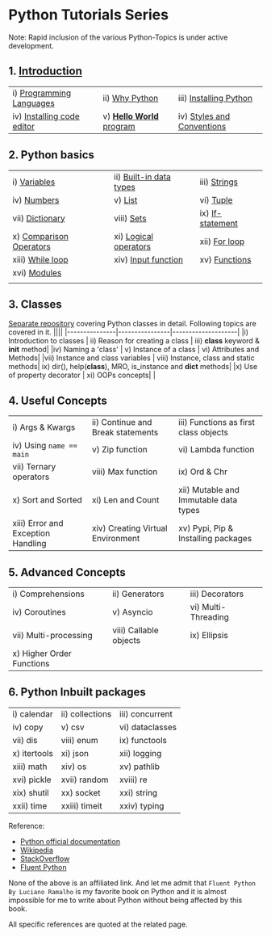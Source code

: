 # Python Tutorials Series

Note: Rapid inclusion of the various Python-Topics is under active development.

## 1. [Introduction](https://github.com/CodingMantras/PythonTutorials/tree/master/1_introduction)

||||
|---------------|----------------|--------------------|
|i) [Programming Languages](https://github.com/CodingMantras/PythonTutorials/blob/master/1_getting_started/1_programming_language.md)|ii) [Why Python](https://github.com/CodingMantras/PythonTutorials/blob/master/1_getting_started/2_why_python.md) |iii) [Installing Python](https://github.com/CodingMantras/PythonTutorials/blob/master/1_getting_started/3_installing_python.md) |
|iv) [Installing code editor](https://github.com/CodingMantras/PythonTutorials/blob/master/1_getting_started/4_installing_code_editor.md)| v) [**Hello World** program](https://github.com/CodingMantras/PythonTutorials/blob/master/1_getting_started/5_hello_world.md)|iv) [Styles and Conventions](https://github.com/CodingMantras/PythonTutorials/blob/master/1_getting_started/6_styles_and_conventions.md)|

## 2. Python basics

||||
|---------------|----------------|--------------------|
|i) [Variables](https://github.com/CodingMantras/python-tutorials/blob/master/2_python_basics/1_variables.md) | ii) [Built-in data types](https://github.com/CodingMantras/python-tutorials/blob/master/2_python_basics/2_builtin_datatypes.md)| iii) [Strings](https://github.com/CodingMantras/python-tutorials/blob/master/2_python_basics/3.1_strings.md) |
|iv) [Numbers](https://github.com/CodingMantras/python-tutorials/blob/master/2_python_basics/4_numbers.md)| v) [List](https://github.com/CodingMantras/python-tutorials/blob/master/2_python_basics/5_list.md)    | vi) [Tuple](https://github.com/CodingMantras/python-tutorials/blob/master/2_python_basics/6_tuples.md) |
|vii) [Dictionary](https://github.com/CodingMantras/python-tutorials/blob/master/2_python_basics/7_dictionary.md) | viii) [Sets](https://github.com/CodingMantras/python-tutorials/blob/master/2_python_basics/8_sets.md) |ix) [If-statement](https://github.com/CodingMantras/python-tutorials/blob/master/2_python_basics/9_if_statement.md) |
|x) [Comparison Operators](https://github.com/CodingMantras/python-tutorials/blob/master/2_python_basics/10_comparison_operators.md)|xi) [Logical operators](https://github.com/CodingMantras/python-tutorials/blob/master/2_python_basics/11_logical_operators.md)|xii) [For loop](https://github.com/CodingMantras/python-tutorials/blob/master/2_python_basics/12_for_loop.md) |
|xiii) [While loop](https://github.com/CodingMantras/python-tutorials/blob/master/2_python_basics/13_while_loop.md) |xiv) [Input function](https://github.com/CodingMantras/python-tutorials/blob/master/2_python_basics/14_input_function.md) | xv) [Functions](https://github.com/CodingMantras/python-tutorials/blob/master/2_python_basics/15_functions.md)|
|xvi) [Modules](https://github.com/CodingMantras/python-tutorials/blob/master/2_python_basics/16_modules.md) |||
||||

## 3. Classes

[Separate repository](https://github.com/CodingMantras/python-class-tutorial) covering Python classes in detail. Following topics are covered in it.
||||
|---------------|----------------|--------------------|
|i) Introduction to classes | ii) Reason for creating a class | iii) **class** keyword & ****init**** method|
|iv) Naming a 'class' | v) Instance of a class  | vi) Attributes and Methods|
|vii) Instance and class variables | viii) Instance, class and static methods| ix) dir(), help(**class**), MRO, is_instance and **dict** methods|
|x) Use of property decorator | xi) OOPs concepts| |

## 4. Useful Concepts

||||
|---------------|----------------|--------------------|
|i) Args & Kwargs |ii) Continue and Break statements |iii) Functions as first class objects|
|iv) Using `name == main` |v) Zip function |vi) Lambda function |
|vii) Ternary operators|viii) Max function|ix) Ord & Chr |
|x) Sort and Sorted |xi) Len and Count |xii) Mutable and Immutable data types|
|xiii) Error and Exception Handling |xiv) Creating Virtual Environment| xv) Pypi, Pip & Installing packages|

## 5. Advanced Concepts

||||
|---------------|----------------|--------------------|
|i) Comprehensions |ii) Generators | iii) Decorators|
|iv) Coroutines |v) Asyncio |vi) Multi-Threading |
|vii) Multi-processing |viii) Callable objects | ix) Ellipsis|
|x) Higher Order Functions || |

## 6. Python Inbuilt packages

||||
|---------------|----------------|------------|
|i) calendar |ii) collections|iii) concurrent |
|iv) copy     |v) csv    |vi) dataclasses |
|vii) dis |viii) enum| ix) functools |
|x) itertools |xi) json |xii) logging|
|xiii) math |xiv) os|xv) pathlib |
|xvi) pickle |xvii) random |xviii) re|
|xix) shutil |xx) socket|xxi) string |
|xxii) time | xxiii) timeit | xxiv) typing|

Reference:

- [Python official documentation](https://docs.python.org/3/)
- [Wikipedia](https://www.wikipedia.org/)
- [StackOverflow](https://stackoverflow.com/)
- [Fluent Python](https://www.oreilly.com/library/view/fluent-python-2nd/9781492056348/)

None of the above is an affiliated link. And let me admit that `Fluent Python By Luciano Ramalho` is my favorite book on Python and it is almost impossible for me to write about Python without being affected by this book.

All specific references are quoted at the related page.
